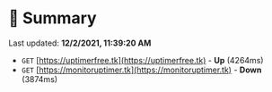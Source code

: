 # 📖 Summary
Last updated: **12/2/2021, 11:39:20 AM**

- `GET` [https://uptimerfree.tk](https://uptimerfree.tk) - **Up** (4264ms)
- `GET` [https://monitoruptimer.tk](https://monitoruptimer.tk) - **Down** (3874ms)
